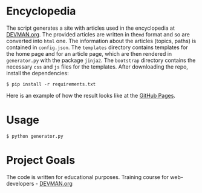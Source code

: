 # Encyclopedia

The script generates a site with articles used in the encyclopedia at [DEVMAN.org](https://devman.org). The provided articles are written in the`md` format and so are converted into `html` one. The information about the articles (topics, paths) is contained in `config.json`. The  `templates` directory contains templates for the home page and for an article page, which are then rendered in `generator.py` with the package `jinja2`. The `bootstrap` directory contains the necessary `css` and `js` files for the templates.
After downloading the repo, install the dependencies:
```#! bash
$ pip install -r requirements.txt
```

Here is an example of how the result looks like at the [GitHub Pages](https://bulbule.github.io/19_site_generator/site/index.html).


# Usage
```#! bash
$ python generator.py
```

# Project Goals

The code is written for educational purposes. Training course for web-developers - [DEVMAN.org](https://devman.org)
